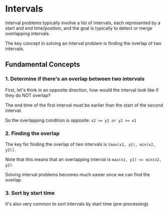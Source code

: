 # Intervals

Interval problems typically involve a list of intervals, each represented by a start and end time/position, and the goal is typically to detect or merge overlapping intervals.

The key concept in solving an interval problem is finding the overlap of two intervals.

## Fundamental Concepts

### 1. Determine if there's an overlap between two intervals

First, let's think in an opposite direction, how would the interval look like if they do NOT overlap?

The end time of the first interval must be earlier than the start of the second interval.

So the overlapping condition is opposite: `x2 >= y1 or y2 >= x1`

### 2. Finding the overlap

The key for finding the overlap of two intervals is `[max(x1, y1), min(x2, y2)]`.

Note that this means that an overlapping interval is `max(x1, y1) <= min(x2, y2)`.

Solving interval problems becomes much easier once we can find the overlap.

### 3. Sort by start time

It's also very common to sort intervals by start time (pre-processing).
